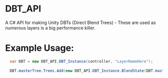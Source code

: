 # DBT_API
A C# API for making Unity DBTs (Direct Blend Trees) - These are used as numerous layers is a big performance killer.

# Example Usage:
```csharp
  var DBT = new DBT_API.DBT_Instance(controller, "LayerNameHere");
  
  DBT.masterTree.Trees.Add(new DBT_API.DBT_Instance.BlendState(DBT.masterTree, DBT.controller.parameters.First(o => o.name == "YourToggleParamName"), OffToggleClip, OnToggleClip, "ToggleNameHere"));
```
